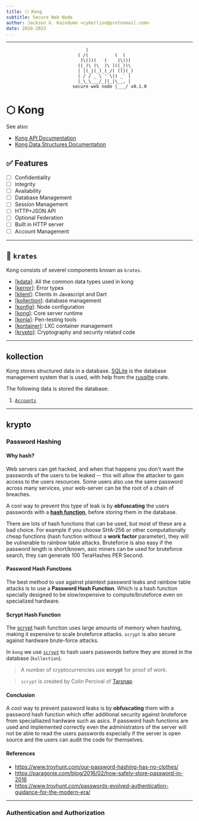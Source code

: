```yaml
---
title: ⬡ Kong
subtitle: Secure Web Node
author: Jackson G. Kaindume <cy6erlion@protonmail.com>
date: 2020-2023
...
```

---


``` text
                              )                 
                           ( /(          (  (   
                            )\())(   (    )\))(  
                           ((_)\ )\  )\ )((_))\  
                           | |(_|(_)_(_/( (()(_) 
                           | / / _ \ ' \)) _` |  
                           |_\_\___/_||_|\__, |  
                         secure web node |___/ v0.1.0
```

# ⬡ Kong

See also:

- [Kong API Documentation](./api.html)
- [Kong Data Structures Documentation](./data.html)

## ✅ Features

- [ ] Confidentiality
- [ ] Integrity
- [ ] Availability
- [ ] Database Management
- [ ] Session Management
- [ ] HTTP+JSON API
- [ ] Optional Federation
- [ ] Built in HTTP server
- [ ] Account Management

___

## 🧩 `krates`

Kong consists of severel components known as `krates`.

- [[kdata]](data.html): All the common data types used in kong
- [[kerror]](#kerror): Error types
- [[klient]](#klient): Clients in Javascript and Dart
- [[kollection]](#kollection): database management
- [[konfig]](#konfig): Node configuration
- [[kong]](#kong): Core server runtime
- [[konja]](#konja): Pen-testing tools
- [[kontainer]](#kontainer): LXC container management
- [[krypto]](#krypto): Cryptography and security related code

___

## kollection

Kong stores structured data in a database. [SQLite](https://sqlite.org/)
is the database management system that is used, with help from the 
[rusqlite](https://sqlite.org/) crate.

The following data is stored the database:

1. [`Accounts`](./data.html#account)

---

## krypto

### Password Hashing

#### Why hash?

Web servers can get hacked, and when that happens you don't want the 
passwords of the users to be leaked -- this will allow the attacker 
to gain access to the users resources. Some users also use the same 
password across many services, your web-server can be the root of a 
chain of breaches.

A cool way to prevent this type of leak is by __obfuscating__ the 
users passwords with a [__hash function__](https://en.wikipedia.org/wiki/Hash_function),
before storing them in the database.

There are lots of hash functions that can be used, but most of these 
are a bad choice. For example if you choose SHA-256 or other 
computationally cheap functions (hash function without a __work factor__ 
parameter), they will be vulnerable to rainbow table attacks.
Bruteforce is also easy if the password length is short/known, 
asic miners can be used for bruteforce search, they can generate 100 
TeraHashes PER Second.

#### Password Hash Functions

The best method to use against plaintext password leaks and rainbow
table attacks is to use a __Password Hash Function__. Which is a hash 
function specially designed to be slow/expensive to compute/bruteforce
even on specialized hardware.

#### Scrypt Hash Function

The [scrypt](https://www.tarsnap.com/scrypt.html) hash function uses large amounts of memory when hashing, 
making it expensive to scale bruteforce attacks. `scrypt` is also 
secure against hardware brute-force attacks.

In `kong` we use [`scrypt`](https://github.com/RustCrypto/password-hashes/tree/master/scrypt)
to hash users passwords before they are stored in the database (`kollection`).

> A number of cryptocurrencies use __scrypt__ for proof of work.

> `scrypt` is created by Colin Percival of [Tarsnap](https://en.wikipedia.org/wiki/Tarsnap)

#### Conclusion

A cool way to prevent password leaks is by __obfuscating__ them
with a password hash function which offer additional security 
against bruteforce from specialliazed hardware such as asics. If 
password hash functions are used and implemented correctly even the 
administrators of the server will not be able to read the users 
passwords especially if the server is open source and the users can
audit the code for themselves.

#### References

- <https://www.troyhunt.com/our-password-hashing-has-no-clothes/>
- <https://paragonie.com/blog/2016/02/how-safely-store-password-in-2016>
- <https://www.troyhunt.com/passwords-evolved-authentication-guidance-for-the-modern-era/>

___

### Authentication and Authorization


